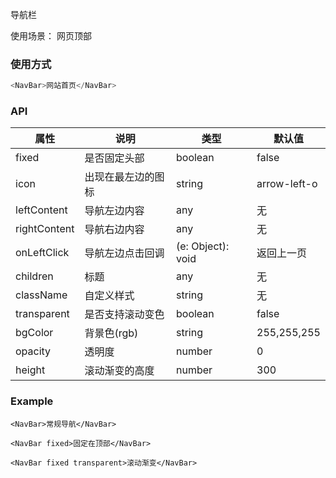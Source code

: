 导航栏

使用场景： 网页顶部

### 使用方式

```javascript
<NavBar>网站首页</NavBar>
```

### API

| 属性           | 说明        | 类型                | 默认值          |
| ------------ | --------- | ----------------- | ------------ |
| fixed        | 是否固定头部    | boolean           | false        |
| icon         | 出现在最左边的图标 | string            | arrow-left-o |
| leftContent  | 导航左边内容    | any               | 无            |
| rightContent | 导航右边内容    | any               | 无            |
| onLeftClick  | 导航左边点击回调  | (e: Object): void | 返回上一页        |
| children     | 标题        | any               | 无            |
| className    | 自定义样式     | string            | 无            |
| transparent  | 是否支持滚动变色  | boolean           | false        |
| bgColor      | 背景色(rgb)  | string            | 255,255,255  |
| opacity      | 透明度       | number            | 0            |
| height       | 滚动渐变的高度   | number            | 300          |



### Example

```
<NavBar>常规导航</NavBar>

<NavBar fixed>固定在顶部</NavBar>

<NavBar fixed transparent>滚动渐变</NavBar>
```